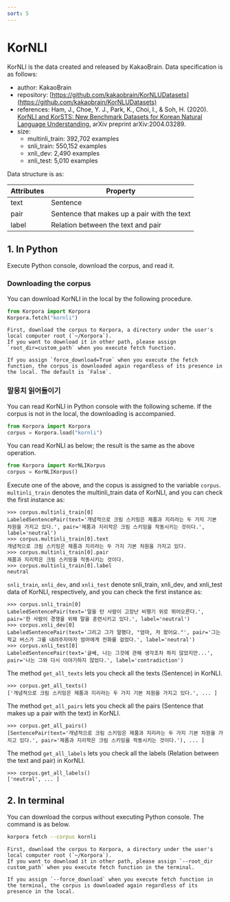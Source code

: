 ```yaml
---
sort: 5
---
```


# KorNLI

KorNLI is the data created and released by KakaoBrain.
Data specification is as follows:

- author: KakaoBrain
- repository: [https://github.com/kakaobrain/KorNLUDatasets](https://github.com/kakaobrain/KorNLUDatasets)
- references: Ham, J., Choe, Y. J., Park, K., Choi, I., & Soh, H. (2020). [KorNLI and KorSTS: New Benchmark Datasets for Korean Natural Language Understanding.](https://arxiv.org/abs/2004.03289) arXiv preprint arXiv:2004.03289.
- size:
  - multinli_train: 392,702 examples
  - snli_train: 550,152 examples
  - xnli_dev: 2,490 examples
  - xnli_test: 5,010 examples

Data structure is as:

|Attributes|Property|
|---|---|
|text|Sentence|
|pair|Sentence that makes up a pair with the text|
|label|Relation between the text and pair|


## 1. In Python

Execute Python console, download the corpus, and read it.

### Downloading the corpus

You can download KorNLI in the local by the following procedure.

```python
from Korpora import Korpora
Korpora.fetch("kornli")
```

```note
First, download the corpus to Korpora, a directory under the user's local computer root (`~/Korpora`).
If you want to download it in other path, please assign `root_dir=custom_path` when you execute fetch function.
```

```tip
If you assign `force_download=True` when you execute the fetch function, the corpus is downloaded again regardless of its presence in the local. The default is `False`.
```


### 말뭉치 읽어들이기

You can read KorNLI in Python console with the following scheme.
If the corpus is not in the local, the downloading is accompanied.

```python
from Korpora import Korpora
corpus = Korpora.load("kornli")
```

You can read KorNLI as below;
the result is the same as the above operation.

```python
from Korpora import KorNLIKorpus
corpus = KorNLIKorpus()
```

Execute one of the above, and the copus is assigned to the variable `corpus`.
`multinli_train` denotes the multinli_train data of KorNLI, and you can check the first instance as:

```
>>> corpus.multinli_train[0]
LabeledSentencePair(text='개념적으로 크림 스키밍은 제품과 지리라는 두 가지 기본 차원을 가지고 있다.', pair='제품과 지리학은 크림 스키밍을 작동시키는 것이다.', label='neutral')
>>> corpus.multinli_train[0].text
개념적으로 크림 스키밍은 제품과 지리라는 두 가지 기본 차원을 가지고 있다.
>>> corpus.multinli_train[0].pair
제품과 지리학은 크림 스키밍을 작동시키는 것이다.
>>> corpus.multinli_train[0].label
neutral
```

`snli_train`, `xnli_dev`, and `xnli_test` denote snli_train, xnli_dev, and xnli_test data of KorNLI, respectively, and you can check the first instance as:

```
>>> corpus.snli_train[0]
LabeledSentencePair(text='말을 탄 사람이 고장난 비행기 위로 뛰어오른다.', pair='한 사람이 경쟁을 위해 말을 훈련시키고 있다.', label='neutral')
>>> corpus.xnli_dev[0]
LabeledSentencePair(text='그리고 그가 말했다, "엄마, 저 왔어요."', pair='그는 학교 버스가 그를 내려주자마자 엄마에게 전화를 걸었다.', label='neutral')
>>> corpus.xnli_test[0]
LabeledSentencePair(text='글쎄, 나는 그것에 관해 생각조차 하지 않았지만...', pair='나는 그와 다시 이야기하지 않았다.', label='contradiction')
```


The method `get_all_texts` lets you check all the texts (Sentence) in KorNLI.

```
>>> corpus.get_all_texts()
['개념적으로 크림 스키밍은 제품과 지리라는 두 가지 기본 차원을 가지고 있다.', ... ]
```

The method `get_all_pairs` lets you check all the pairs (Sentence that makes up a pair with the text) in KorNLI.

```
>>> corpus.get_all_pairs()
[SentencePair(text='개념적으로 크림 스키밍은 제품과 지리라는 두 가지 기본 차원을 가지고 있다.', pair='제품과 지리학은 크림 스키밍을 작동시키는 것이다.'), ... ]
```

The method `get_all_labels` lets you check all the labels (Relation between the text and pair) in KorNLI.

```
>>> corpus.get_all_labels()
['neutral', ... ]
```

## 2. In terminal

You can download the corpus without executing Python console.
The command is as below.

```bash
korpora fetch --corpus kornli
```

```note
First, download the corpus to Korpora, a directory under the user's local computer root (`~/Korpora`).
If you want to download it in other path, please assign `--root_dir custom_path` when you execute fetch function in the terminal.
```

```tip
If you assign `--force_download` when you execute fetch function in the terminal, the corpus is downloaded again regardless of its presence in the local.
```
